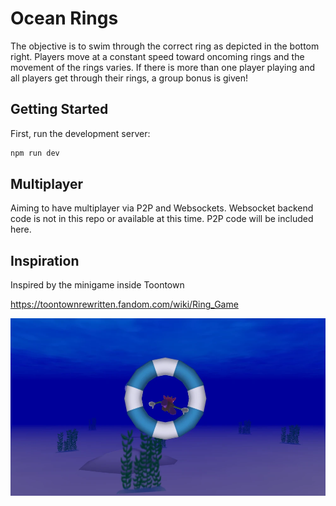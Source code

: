 # Ocean Rings

The objective is to swim through the correct ring as depicted in the bottom right. Players move at a constant speed toward oncoming rings and the movement of the rings varies. If there is more than one player playing and all players get through their rings, a group bonus is given!

## Getting Started

First, run the development server:

```bash
npm run dev
```

## Multiplayer

Aiming to have multiplayer via P2P and Websockets. Websocket backend code is not in this repo or available at this time. P2P code will be included here.

## Inspiration
Inspired by the minigame inside Toontown

https://toontownrewritten.fandom.com/wiki/Ring_Game

![Battle Trap Board](public/img/toontown-preview.webp)